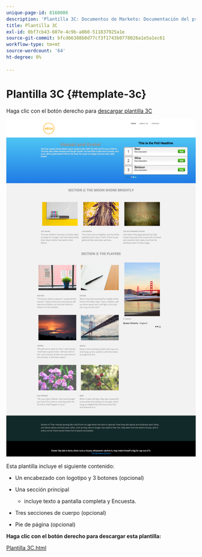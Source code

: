 ```yaml
---
unique-page-id: 8160086
description: 'Plantilla 3C: Documentos de Marketo: Documentación del producto'
title: Plantilla 3C
exl-id: 0bf7cb43-607e-4c9b-a860-511837925a1e
source-git-commit: bfcd66388b0d77cf3f1743b0778026a1e5a1ec61
workflow-type: tm+mt
source-wordcount: '64'
ht-degree: 0%

---
```


# Plantilla 3C {#template-3c}

Haga clic con el botón derecho para [descargar plantilla 3C](https://experienceleague.adobe.com/landing/marketo/lp-templates/template-3c.html)

![](assets/image2015-6-15-11-3a20-3a37.png)

Esta plantilla incluye el siguiente contenido:

* Un encabezado con logotipo y 3 botones (opcional)
* Una sección principal

   * incluye texto a pantalla completa y Encuesta.

* Tres secciones de cuerpo (opcional)
* Pie de página (opcional)

**Haga clic con el botón derecho para descargar esta plantilla:**

[Plantilla 3C.html](https://experienceleague.adobe.com/landing/marketo/lp-templates/template-3c.html)
